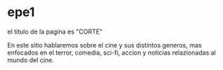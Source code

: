 # epe1

el titulo de la pagina es "CORTE"

En este sitio hablaremos sobre el cine y sus distintos generos, mas enfocados en el terror, comedia, sci-fi, accion y noticias relazionadas 
al mundo del cine.
